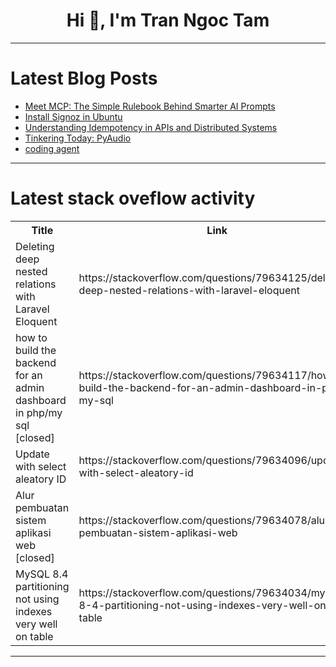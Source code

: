 <h1 align="center">Hi 👋, I'm Tran Ngoc Tam</h1>

---

# Latest Blog Posts 
<!-- BLOG-POST-LIST:START -->
- [Meet MCP: The Simple Rulebook Behind Smarter AI Prompts](https://dev.to/rijultp/meet-mcp-the-simple-rulebook-behind-smarter-ai-prompts-4g26)
- [Install Signoz in Ubuntu](https://dev.to/themodernpk/install-signoz-in-ubuntu-1i4o)
- [Understanding Idempotency in APIs and Distributed Systems](https://dev.to/msnmongare/understanding-idempotency-in-apis-and-distributed-systems-3afb)
- [Tinkering Today: PyAudio](https://dev.to/superultramax/tinkering-today-pyaudio-3ka0)
- [coding agent](https://dev.to/donnellycarroll/coding-agent-3j6j)
<!-- BLOG-POST-LIST:END -->

---

# Latest stack oveflow activity
<table>
  <tr><th>Title</th><th>Link</th></tr>
  <!-- STACKOVERFLOW:START --><tr><td>Deleting deep nested relations with Laravel Eloquent</td><td>https://stackoverflow.com/questions/79634125/deleting-deep-nested-relations-with-laravel-eloquent</td></tr><tr><td>how to build the backend for an admin dashboard in php/my sql [closed]</td><td>https://stackoverflow.com/questions/79634117/how-to-build-the-backend-for-an-admin-dashboard-in-php-my-sql</td></tr><tr><td>Update with select aleatory ID</td><td>https://stackoverflow.com/questions/79634096/update-with-select-aleatory-id</td></tr><tr><td>Alur pembuatan sistem aplikasi web [closed]</td><td>https://stackoverflow.com/questions/79634078/alur-pembuatan-sistem-aplikasi-web</td></tr><tr><td>MySQL 8.4 partitioning not using indexes very well on table</td><td>https://stackoverflow.com/questions/79634034/mysql-8-4-partitioning-not-using-indexes-very-well-on-table</td></tr><!-- STACKOVERFLOW:END -->
</table>

---


